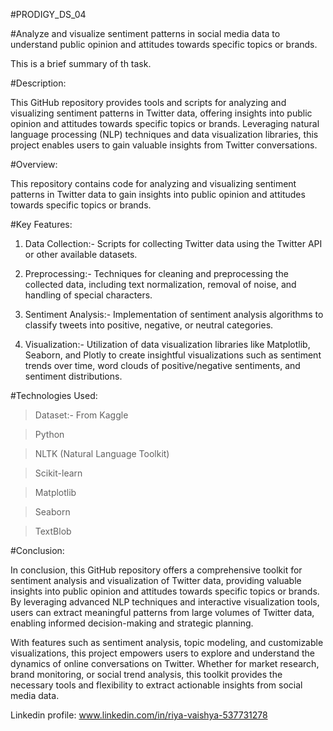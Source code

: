 #PRODIGY_DS_04

#Analyze and visualize sentiment patterns in social media data to understand public opinion and attitudes towards specific topics or brands.

This is a brief summary of th task.

#Description:

This GitHub repository provides tools and scripts for analyzing and visualizing sentiment patterns in Twitter data, offering insights into public opinion and attitudes towards specific topics or brands. Leveraging natural language processing (NLP) techniques and data visualization libraries, this project enables users to gain valuable insights from Twitter conversations.

#Overview:

This repository contains code for analyzing and visualizing sentiment patterns in Twitter data to gain insights into public opinion and attitudes towards specific topics or brands.

#Key Features:

1) Data Collection:- Scripts for collecting Twitter data using the Twitter API or other available datasets.

2)  Preprocessing:- Techniques for cleaning and preprocessing the collected data, including text normalization, removal of noise, and handling of special characters.
 
3) Sentiment Analysis:- Implementation of sentiment analysis algorithms to classify tweets into positive, negative, or neutral categories.

4) Visualization:- Utilization of data visualization libraries like Matplotlib, Seaborn, and Plotly to create insightful visualizations such as sentiment trends over time, word clouds of positive/negative sentiments, and sentiment distributions.

#Technologies Used:

> Dataset:- From Kaggle

> Python

> NLTK (Natural Language Toolkit)

> Scikit-learn

> Matplotlib

> Seaborn

> TextBlob

#Conclusion:

In conclusion, this GitHub repository offers a comprehensive toolkit for sentiment analysis and visualization of Twitter data, providing valuable insights into public opinion and attitudes towards specific topics or brands. By leveraging advanced NLP techniques and interactive visualization tools, users can extract meaningful patterns from large volumes of Twitter data, enabling informed decision-making and strategic planning.

With features such as sentiment analysis, topic modeling, and customizable visualizations, this project empowers users to explore and understand the dynamics of online conversations on Twitter. Whether for market research, brand monitoring, or social trend analysis, this toolkit provides the necessary tools and flexibility to extract actionable insights from social media data.

Linkedin profile: www.linkedin.com/in/riya-vaishya-537731278
